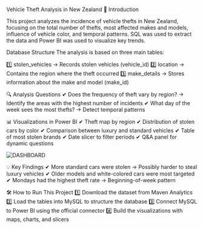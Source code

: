 Vehicle Theft Analysis in New Zealand
📌 Introduction

This project analyzes the incidence of vehicle thefts in New Zealand, focusing on the total number of thefts, most affected makes and models, influence of vehicle color, and temporal patterns. SQL was used to extract the data and Power BI was used to visualize key trends.

Database Structure
The analysis is based on three main tables:

1️⃣ stolen_vehicles → Records stolen vehicles (vehicle_id)
2️⃣ location → Contains the region where the theft occurred
3️⃣ make_details → Stores information about the make and model (make_id)

🔍 Analysis Questions
✔ Does the frequency of theft vary by region? → Identify the areas with the highest number of incidents
✔ What day of the week sees the most thefts? → Detect temporal patterns

📊 Visualizations in Power BI
✔ Theft map by region
✔ Distribution of stolen cars by color
✔ Comparison between luxury and standard vehicles
✔ Table of most stolen brands
✔ Date slicer to filter periods
✔ Q&A panel for dynamic questions

![DASHBOARD](https://github.com/user-attachments/assets/fad80e91-5adb-4149-82eb-e25934391a3c)

💡 Key Findings
✔ More standard cars were stolen → Possibly harder to steal luxury vehicles
✔ Older models and white-colored cars were most targeted
✔ Mondays had the highest theft rate → Beginning-of-week pattern

🛠 How to Run This Project
1️⃣ Download the dataset from Maven Analytics
2️⃣ Load the tables into MySQL to structure the database
3️⃣ Connect MySQL to Power BI using the official connector
4️⃣ Build the visualizations with maps, charts, and slicers


